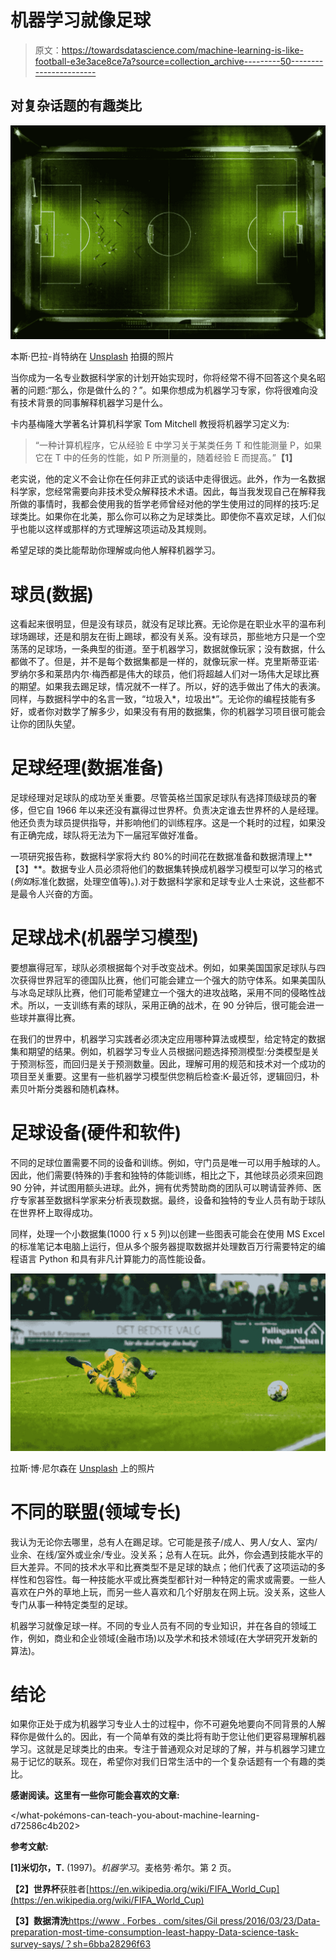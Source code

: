 # 机器学习就像足球

> 原文：<https://towardsdatascience.com/machine-learning-is-like-football-e3e3ace8ce7a?source=collection_archive---------50----------------------->

## 对复杂话题的有趣类比

![](img/10cb5707046d5e1b886c81ed53acaac5.png)

本斯·巴拉-肖特纳在 [Unsplash](https://unsplash.com/s/photos/football-field?utm_source=unsplash&utm_medium=referral&utm_content=creditCopyText) 拍摄的照片

当你成为一名专业数据科学家的计划开始实现时，你将经常不得不回答这个臭名昭著的问题:“那么，你是做什么的？”。如果你想成为机器学习专家，你将很难向没有技术背景的同事解释机器学习是什么。

卡内基梅隆大学著名计算机科学家 Tom Mitchell 教授将机器学习定义为:

> “一种计算机程序，它从经验 E 中学习关于某类任务 T 和性能测量 P，如果它在 T 中的任务的性能，如 P 所测量的，随着经验 E 而提高。”**【1】**

老实说，他的定义不会让你在任何非正式的谈话中走得很远。此外，作为一名数据科学家，您经常需要向非技术受众解释技术术语。因此，每当我发现自己在解释我所做的事情时，我都会使用我的哲学老师曾经对他的学生使用过的同样的技巧:足球类比。如果你在北美，那么你可以称之为足球类比。即使你不喜欢足球，人们似乎也能以这样或那样的方式理解这项运动及其规则。

希望足球的类比能帮助你理解或向他人解释机器学习。

# 球员(数据)

这看起来很明显，但是没有球员，就没有足球比赛。无论你是在职业水平的温布利球场踢球，还是和朋友在街上踢球，都没有关系。没有球员，那些地方只是一个空荡荡的足球场，一条典型的街道。至于机器学习，数据就像玩家；没有数据，什么都做不了。但是，并不是每个数据集都是一样的，就像玩家一样。克里斯蒂亚诺·罗纳尔多和莱昂内尔·梅西都是伟大的球员，他们将超越人们对一场伟大足球比赛的期望。如果我去踢足球，情况就不一样了。所以，好的选手做出了伟大的表演。同样，与数据科学中的名言一致，“垃圾入*，垃圾出*”。无论你的编程技能有多好，或者你对数学了解多少，如果没有有用的数据集，你的机器学习项目很可能会让你的团队失望。

# 足球经理(数据准备)

足球经理对足球队的成功至关重要。尽管英格兰国家足球队有选择顶级球员的奢侈，但它自 1966 年以来还没有赢得过世界杯。负责决定谁去世界杯的人是经理。他还负责为球员提供指导，并影响他们的训练程序。这是一个耗时的过程，如果没有正确完成，球队将无法为下一届冠军做好准备。

一项研究报告称，数据科学家将大约 80%的时间花在数据准备和数据清理上**【3】**。数据专业人员必须将他们的数据集转换成机器学习模型可以学习的格式(*例如*标准化数据，处理空值等)。).对于数据科学家和足球专业人士来说，这些都不是最令人兴奋的方面。

# 足球战术(机器学习模型)

要想赢得冠军，球队必须根据每个对手改变战术。例如，如果美国国家足球队与四次获得世界冠军的德国队比赛，他们可能会建立一个强大的防守体系。如果美国队与冰岛足球队比赛，他们可能希望建立一个强大的进攻战略，采用不同的侵略性战术。所以，一支训练有素的球队，采用正确的战术，在 90 分钟后，很可能会进一些球并赢得比赛。

在我们的世界中，机器学习实践者必须决定应用哪种算法或模型，给定特定的数据集和期望的结果。例如，机器学习专业人员根据问题选择预测模型:分类模型是关于预测标签，而回归是关于预测数量。因此，理解可用的规范和技术对一个成功的项目至关重要。这里有一些机器学习模型供您稍后检查:K-最近邻，逻辑回归，朴素贝叶斯分类器和随机森林。

# 足球设备(硬件和软件)

不同的足球位置需要不同的设备和训练。例如，守门员是唯一可以用手触球的人。因此，他们需要(特殊的)手套和独特的体能训练，相比之下，其他球员必须来回跑 90 分钟，并试图用额头进球。此外，拥有优秀赞助商的团队可以聘请营养师、医疗专家甚至数据科学家来分析表现数据。最终，设备和独特的专业人员有助于球队在世界杯上取得成功。

同样，处理一个小数据集(1000 行 x 5 列)以创建一些图表可能会在使用 MS Excel 的标准笔记本电脑上运行，但从多个服务器提取数据并处理数百万行需要特定的编程语言 Python 和具有非凡计算能力的高性能设备。

![](img/4fbe2fbe9707d3af452ae103f71ea85f.png)

拉斯·博·尼尔森在 [Unsplash](https://unsplash.com/s/photos/goalkeeper?utm_source=unsplash&utm_medium=referral&utm_content=creditCopyText) 上的照片

# 不同的联盟(领域专长)

我认为无论你去哪里，总有人在踢足球。它可能是孩子/成人、男人/女人、室内/业余、在线/室外或业余/专业。没关系；总有人在玩。此外，你会遇到技能水平的巨大差异。不同的技术水平和比赛类型不是足球的缺点；他们代表了这项运动的多样性和包容性。每一种技能水平或比赛类型都针对一种特定的需求或需要。一些人喜欢在户外的草地上玩，而另一些人喜欢和几个好朋友在网上玩。没关系，这些人专门从事一种特定类型的足球。

机器学习就像足球一样。不同的专业人员有不同的专业知识，并在各自的领域工作，例如，商业和企业领域(金融市场)以及学术和技术领域(在大学研究开发新的算法)。

# 结论

如果你正处于成为机器学习专业人士的过程中，你不可避免地要向不同背景的人解释你是做什么的。因此，有一个简单有效的类比将有助于您让他们更容易理解机器学习。这就是足球类比的由来。专注于普通观众对足球的了解，并与机器学习建立易于记忆的联系。现在，希望你对我们日常生活中的一个复杂话题有一个有趣的类比。

**感谢阅读。这里有一些你可能会喜欢的文章:**

</trends-in-data-science-that-will-change-business-strategies-1fa3f5ee96b7>  </increase-productivity-data-cleaning-using-python-and-pandas-5e369f898012>  </what-pokémons-can-teach-you-about-machine-learning-d72586c4b202>  

**参考文献:**

**[1]米切尔，T.** (1997)。*机器学习*。麦格劳·希尔。第 2 页。

**【2】世界杯**获胜者[https://en.wikipedia.org/wiki/FIFA_World_Cup](https://en.wikipedia.org/wiki/FIFA_World_Cup)

**【3】数据清洗**[https://www . Forbes . com/sites/Gil press/2016/03/23/Data-preparation-most-time-consumption-least-happy-Data-science-task-survey-says/？sh=6bba28296f63](https://www.forbes.com/sites/gilpress/2016/03/23/data-preparation-most-time-consuming-least-enjoyable-data-science-task-survey-says/?sh=6bba28296f63)